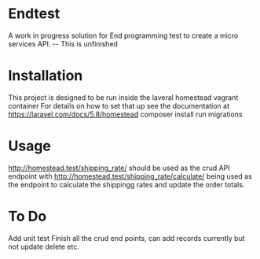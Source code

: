 # Endtest
A work in progress solution for End programming test to create a micro services API.
-- This is unfinished

# Installation
This project is designed to be run inside the laveral homestead vagrant container
For details on how to set that up see the documentation at https://laravel.com/docs/5.8/homestead 
composer install
run migrations 

# Usage
http://homestead.test/shipping_rate/ should be used as the crud API endpoint with http://homestead.test/shipping_rate/calculate/ being used as the endpoint to calculate the shippingg rates and update the order totals.

# To Do
Add unit test
Finish all the crud end points, can add records currently but not update delete etc.
